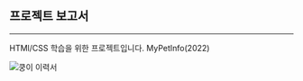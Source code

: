 ## 프로젝트 보고서

---

HTMl/CSS 학습을 위한 프로젝트입니다.
MyPetInfo(2022)


![쿵이 이력서](https://github.com/Jusang98/html-css1/assets/114963418/98e89d67-5a11-4881-a44f-a16b78d66b76)
